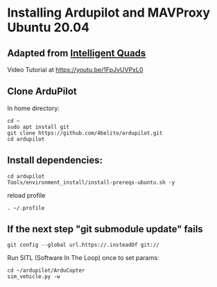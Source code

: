 # Installing Ardupilot and MAVProxy Ubuntu 20.04

## Adapted from [Intelligent Quads](https://github.com/Intelligent-Quads/iq_tutorials/blob/master/docs/installing_gazebo_arduplugin.md)

Video Tutorial at https://youtu.be/1FpJvUVPxL0

## Clone ArduPilot

In home directory:
```
cd ~
sudo apt install git
git clone https://github.com/4belito/ardupilot.git
cd ardupilot
```

## Install dependencies:
```
cd ardupilot
Tools/environment_install/install-prereqs-ubuntu.sh -y
```

reload profile
```
. ~/.profile
```
## If the next step "git submodule update" fails
```
git config --global url.https://.insteadOf git://
```


<!-- ## Checkout Latest Copter Build
```
git checkout Copter-4.5.7
git submodule update --init --recursive
``` -->

Run SITL (Software In The Loop) once to set params:
```
cd ~/ardupilot/ArduCopter
sim_vehicle.py -w
```

